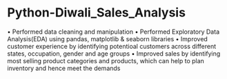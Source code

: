 # Python-Diwali_Sales_Analysis

• Performed data cleaning and manipulation
• Performed Exploratory Data Analysis(EDA) using pandas, matplotlib & seaborn libraries
• Improved customer experience by identifying potentioal customers across different states, 
 occupation, gender and age groups
• Improved sales by identifying most selling product categories and products, which can help to plan 
 inventory and hence meet the demands

